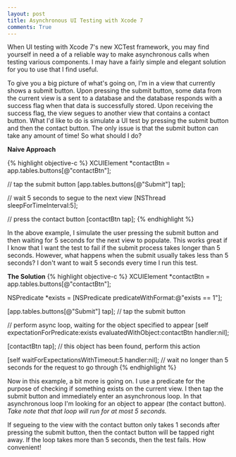 ```yaml
---
layout: post
title: Asynchronous UI Testing with Xcode 7
comments: True
---
```


When UI testing with Xcode 7's new XCTest framework, you may find yourself in
need a of a reliable way to make asynchronous calls when testing various components. I may have a fairly simple
and elegant solution for you to use that I find useful.

To give you a big picture of what's going on, I'm in a view that currently shows a submit button. Upon pressing the submit button, some data from the current view is a sent to a database and the database responds with a success flag when that data is successfully stored. Upon receiving the success flag, the view segues to another view that contains a contact button. What I'd like to do is simulate a UI test by pressing the submit button and then the contact button. The only issue is that the submit button can take any amount of time! So what should I do?

**Naive Approach**

{% highlight objective-c %}
XCUIElement *contactBtn = app.tables.buttons[@"contactBtn"];

// tap the submit button
[app.tables.buttons[@"Submit"] tap];

// wait 5 seconds to segue to the next view
[NSThread sleepForTimeInterval:5];

// press the contact button
[contactBtn tap];
{% endhighlight %}

In the above example, I simulate the user pressing the submit button and then waiting for 5 seconds for the next view to populate. This works great if I know that I want the test to fail if the submit process takes longer than 5 seconds. However, what happens when the submit usually takes less than 5 seconds? I don't want to wait 5 seconds every time I run this test.

**The Solution**
{% highlight objective-c %}
XCUIElement *contactBtn = app.tables.buttons[@"contactBtn"];

NSPredicate *exists = [NSPredicate predicateWithFormat:@"exists == 1"];

[app.tables.buttons[@"Submit"] tap]; // tap the submit button

// perform async loop, waiting for the object specified to appear
[self expectationForPredicate:exists evaluatedWithObject:contactBtn handler:nil];

[contactBtn tap]; // this object has been found, perform this action

[self waitForExpectationsWithTimeout:5 handler:nil]; // wait no longer than 5 seconds for the request to go through
{% endhighlight %}

Now in this example, a bit more is going on. I use a predicate for the purpose of checking if something exists on the current view. I then tap the submit button and immediately enter an asynchronous loop. In that asynchronous loop I'm looking for an object to appear (the contact button). *Take note that that loop will run for at most 5 seconds.*

If segueing to the view with the contact button only takes 1 seconds after pressing the submit button, then the contact button will be tapped right away. If the loop takes more than 5 seconds, then the test fails. How convenient!
